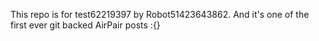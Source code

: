 This repo is for test62219397 by Robot51423643862. And it's one of the first ever git backed AirPair posts :{}
